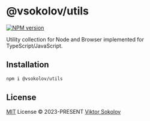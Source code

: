# @vsokolov/utils


[![NPM version](https://img.shields.io/npm/v/@vsokolov/utils)](https://www.npmjs.com/package/@victory-sokolov/utils)

Utility collection for Node and Browser implemented for TypeScript/JavaScript.

## Installation
```bash
npm i @vsokolov/utils
```

## License
[MIT](./LICENSE) License © 2023-PRESENT [Viktor Sokolov](https://github.com/victory-sokolov/utils)
